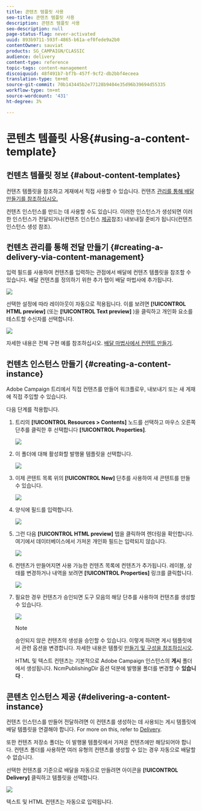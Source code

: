 ```yaml
---
title: 콘텐츠 템플릿 사용
seo-title: 콘텐츠 템플릿 사용
description: 콘텐츠 템플릿 사용
seo-description: null
page-status-flag: never-activated
uuid: 893b9711-593f-4865-b61a-ef0fede9a2b0
contentOwner: sauviat
products: SG_CAMPAIGN/CLASSIC
audience: delivery
content-type: reference
topic-tags: content-management
discoiquuid: 48f491b7-bf7b-457f-9cf2-db2bbf4eceea
translation-type: tm+mt
source-git-commit: 70b143445b2e77128b9404e35d96b39694d55335
workflow-type: tm+mt
source-wordcount: '431'
ht-degree: 3%

---
```



# 콘텐츠 템플릿 사용{#using-a-content-template}

## 컨텐츠 템플릿 정보 {#about-content-templates}

컨텐츠 템플릿을 참조하고 게재에서 직접 사용할 수 있습니다. 컨텐츠 [관리를 통해 배달 만들기를 참조하십시오.](#creating-a-delivery-via-content-management)

컨텐츠 인스턴스를 만드는 데 사용할 수도 있습니다. 이러한 인스턴스가 생성되면 이러한 인스턴스가 전달되거나(컨텐츠 인스턴스 [제공](#delivering-a-content-instance)참조) 내보내질 준비가 됩니다(컨텐츠 인스턴스 [](#creating-a-content-instance)생성 참조).

## 컨텐츠 관리를 통해 전달 만들기 {#creating-a-delivery-via-content-management}

입력 필드를 사용하여 컨텐츠를 입력하는 관점에서 배달에 컨텐츠 템플릿을 참조할 수 있습니다. 배달 컨텐츠를 정의하기 위한 추가 탭이 배달 마법사에 추가됩니다.

![](assets/s_ncs_content_deliver_a_content.png)

선택한 설정에 따라 레이아웃이 자동으로 적용됩니다. 이를 보려면 **[!UICONTROL HTML preview]** (또는 **[!UICONTROL Text preview]** )을 클릭하고 개인화 요소를 테스트할 수신자를 선택합니다.

![](assets/s_ncs_content_deliver_a_content_html.png)

자세한 내용은 전체 구현 예를 참조하십시오. [배달 마법사에서 컨텐트 만들기](../../delivery/using/use-case--creating-content-management.md#creating-content-in-the-delivery-wizard).

## 컨텐츠 인스턴스 만들기 {#creating-a-content-instance}

Adobe Campaign 트리에서 직접 컨텐츠를 만들어 워크플로우, 내보내기 또는 새 게재에 직접 주입할 수 있습니다.

다음 단계를 적용합니다.

1. 트리의 **[!UICONTROL Resources > Contents]** 노드를 선택하고 마우스 오른쪽 단추를 클릭한 후 선택합니다 **[!UICONTROL Properties]**.

   ![](assets/s_ncs_content_folder_properties.png)

1. 이 폴더에 대해 활성화할 발행물 템플릿을 선택합니다.

   ![](assets/s_ncs_content_folder_templates.png)

1. 이제 콘텐트 목록 위의 **[!UICONTROL New]** 단추를 사용하여 새 콘텐트를 만들 수 있습니다.

   ![](assets/s_ncs_content_folder_create_a_template.png)

1. 양식에 필드를 입력합니다.

   ![](assets/s_ncs_content_folder_use_a_template.png)

1. 그런 다음 **[!UICONTROL HTML preview]** 탭을 클릭하여 렌더링을 확인합니다. 여기에서 데이터베이스에서 가져온 개인화 필드는 입력되지 않습니다.

   ![](assets/s_ncs_content_folder_use_a_template_preview.png)

1. 컨텐츠가 만들어지면 사용 가능한 컨텐츠 목록에 컨텐츠가 추가됩니다. 레이블, 상태를 변경하거나 내역을 보려면 **[!UICONTROL Properties]** 링크를 클릭합니다.

   ![](assets/s_ncs_content_folder_template_properties.png)

1. 필요한 경우 컨텐츠가 승인되면 도구 모음의 해당 단추를 사용하여 컨텐츠를 생성할 수 있습니다.

   ![](assets/s_ncs_content_folder_template_generate.png)

   >[!NOTE]
   >
   >승인되지 않은 컨텐츠의 생성을 승인할 수 있습니다. 이렇게 하려면 게시 템플릿에서 관련 옵션을 변경합니다. 자세한 내용은 템플릿 [만들기 및 구성을 참조하십시오](../../delivery/using/publication-templates.md#creating-and-configuring-the-template).

   HTML 및 텍스트 컨텐츠는 기본적으로 Adobe Campaign 인스턴스의 **게시** 폴더에서 생성됩니다. NcmPublishingDir 옵션 덕분에 발행물 폴더를 변경할 수 **있습니다** .

## 콘텐츠 인스턴스 제공 {#delivering-a-content-instance}

컨텐츠 인스턴스를 만들어 전달하려면 이 컨텐츠를 생성하는 데 사용되는 게시 템플릿에 배달 템플릿을 연결해야 합니다. For more on this, refer to [Delivery](../../delivery/using/publication-templates.md#delivery).

또한 컨텐츠 저장소 폴더는 이 발행물 템플릿에서 가져온 컨텐츠에만 해당되어야 합니다. 컨텐츠 폴더를 사용하면 여러 유형의 컨텐츠를 생성할 수 있는 경우 자동으로 배달할 수 없습니다.

선택한 컨텐츠를 기준으로 배달을 자동으로 만들려면 아이콘을 **[!UICONTROL Delivery]** 클릭하고 템플릿을 선택합니다.

![](assets/s_ncs_content_folder_create_the_delivery.png)

텍스트 및 HTML 컨텐츠는 자동으로 입력됩니다.
